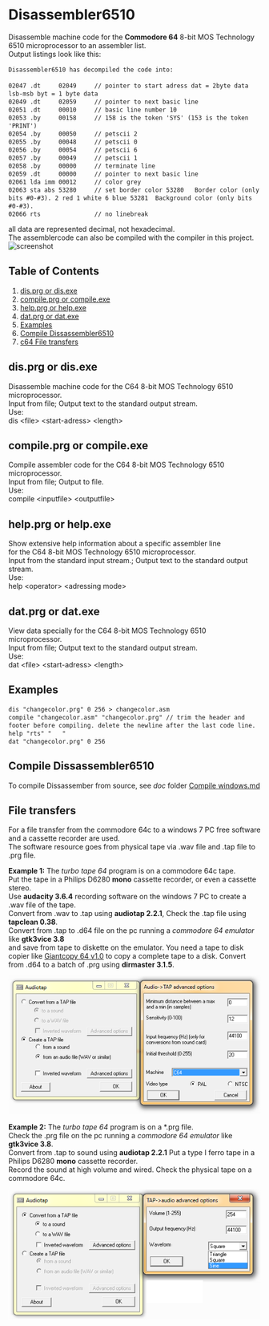 # Disassembler6510

Disassemble machine code for the **Commodore 64** 8-bit MOS Technology 6510 microprocessor to an assembler list.<br />
Output listings look like this:&nbsp;
```
Disassembler6510 has decompiled the code into:

02047 .dt     02049     // pointer to start adress dat = 2byte data lsb-msb byt = 1 byte data
02049 .dt     02059     // pointer to next basic line
02051 .dt     00010     // basic line number 10
02053 .by     00158     // 158 is the token 'SYS' (153 is the token 'PRINT')
02054 .by     00050     // petscii 2
02055 .by     00048     // petscii 0
02056 .by     00054     // petscii 6 
02057 .by     00049     // petscii 1 
02058 .by     00000     // terminate line
02059 .dt     00000     // pointer to next basic line
02061 lda imm 00012     // color grey
02063 sta abs 53280     // set border color 53280	Border color (only bits #0-#3). 2 red 1 white 6 blue 53281	Background color (only bits #0-#3).
02066 rts               // no linebreak
```
all data are represented decimal, not hexadecimal.<br />
The assemblercode can also be compiled with the compiler in this project. <br />
![screenshot](https://github.com/Geert-Jan77/Disassembler6510/blob/main/doc/IMG_0112.gif)


## Table of Contents
1. [dis.prg or dis.exe](#disprg-or-disexe)
2. [compile.prg or compile.exe](#compileprg-or-compileexe)
3. [help.prg or help.exe](#helpprg-or-helpexe)
4. [dat.prg or dat.exe](#datprg-or-datexe)
6. [Examples](#Examples)
7. [Compile Dissassembler6510](#compile-dissassembler6510)
8. [c64 File transfers](#File-transfers)

## dis.prg or dis.exe
Disassemble machine code for the C64 8-bit MOS Technology 6510 microprocessor.<br />
Input from file; Output text to the standard output stream.<br />
Use: <br />
dis \<file\> \<start-adress\> \<length\><br />

## compile.prg or compile.exe
Compile assembler code for the C64 8-bit MOS Technology 6510 microprocessor. <br />
Input from file; Output to file. <br />
Use: <br />
compile \<inputfile\> \<outputfile\> <br />

## help.prg or help.exe
Show extensive help information about a specific assembler line <br />
for the C64 8-bit MOS Technology 6510 microprocessor. <br />
Input from the standard input stream.; Output text to the standard output stream. <br />
Use: <br />
help \<operator\> \<adressing mode\> <br />

## dat.prg or dat.exe
View data specially for the C64 8-bit MOS Technology 6510 microprocessor.<br />
Input from file; Output text to the standard output stream.<br />
Use: <br />
dat \<file\> \<start-adress\> \<length\><br />

## Examples
```
dis "changecolor.prg" 0 256 > changecolor.asm           
compile "changecolor.asm" "changecolor.prg" // trim the header and footer before compiling. delete the newline after the last code line.
help "rts" "   "
dat "changecolor.prg" 0 256
```

## Compile Dissassembler6510
To compile Dissassember from source, see _doc_ folder [Compile windows.md](https://github.com/Geert-Jan77/Disassembler6510/blob/main/doc/Compile%20windows.md)

## File transfers 
For a file transfer from the commodore 64c to a windows 7 PC free software and a cassette recorder are used.<br />
The software resource goes from physical tape via .wav file and .tap file to .prg file.<br />

**Example 1:** The _turbo tape 64_ program is on a commodore 64c tape. <br />
Put the tape in a Philips D6280 **mono** cassette recorder, or even a cassette stereo. <br />
Use **audacity 3.6.4** recording software on the windows 7 PC to create a .wav file of the tape. <br />
Convert from .wav to .tap using **audiotap 2.2.1**, Check the .tap file using **tapclean 0.38**.<br />
Convert from .tap to .d64 file on the pc running a _commodore 64 emulator_ like **gtk3vice 3.8**<br />
and save from tape to diskette on the emulator. You need a tape to disk copier like [Giantcopy 64 v1.0](https://commodore.software/downloads/download/132-tape-transfer-tools/337-giantcopy-64-v1-0) to copy a complete tape to a disk. Convert from .d64 to a batch of .prg using **dirmaster 3.1.5**. <br />

![From wav to tap.](https://github.com/Geert-Jan77/Disassembler6510/blob/main/doc/audiotap2.png)

**Example 2:** The _turbo tape 64_ program is on a *.prg file. <br />
Check the .prg file on the pc running a _commodore 64 emulator_ like **gtk3vice 3.8**. <br />
Convert from .tap to sound using **audiotap 2.2.1** Put a type I ferro tape in a Philips D6280 **mono** cassette recorder. <br />
Record the sound at high volume and wired. Check the physical tape on a commodore 64c.<br />

![From tap to sound.](https://github.com/Geert-Jan77/Disassembler6510/blob/main/doc/audiotap1.png)
